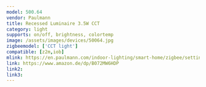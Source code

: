 ```yaml
---
model: 500.64
vendor: Paulmann
title: Recessed Luminaire 3.5W CCT
category: light
supports: on/off, brightness, colortemp
image: /assets/images/devices/50064.jpg
zigbeemodel: ['CCT light']
compatible: [z2m,iob]
mlink: https://en.paulmann.com/indoor-lighting/smart-home/zigbee/setting-the-white-tone/smarthome-zigbee-recessed-luminaire-set-led-lens-3x3.5w-tunable-white-matt-white/50064
link: https://www.amazon.de/dp/B072MW6HDP
link2: 
link3: 
---
```




